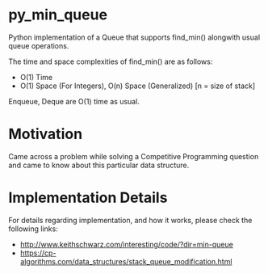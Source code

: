 # py_min_queue

Python implementation of a Queue that supports find_min() alongwith usual queue operations.

The time and space complexities of find_min() are as follows:

  - O(1) Time
  - O(1) Space (For Integers), O(n) Space (Generalized) [n = size of stack]

Enqueue, Deque are O(1) time as usual.

# Motivation

Came across a problem while solving a Competitive Programming question and came to know about this 
particular data structure.

# Implementation Details

For details regarding implementation, and how it works, please check the following links:

- http://www.keithschwarz.com/interesting/code/?dir=min-queue
- https://cp-algorithms.com/data_structures/stack_queue_modification.html